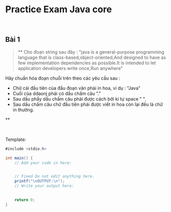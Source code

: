 # Practice Exam Java core

<br />

## Bài 1

> **
Cho đoạn string sau đây :
"java is a general-purpose programming language that is class-based,object-oriented,And designed
to have as few implementation dependencies as possible.It is intended to let application developers write once,Run anywhere"

Hãy chuẩn hóa đoạn chuỗi trên theo các yêu cầu sau : 

- Chữ cái đầu tiên của đầu đoạn văn phải in hoa, ví dụ : "Java"
- Cuối của ddaonj phải có dấu chấm câu "."
- Sau dấu phẩy dấu chấm câu phải được cách bởi kí tự space " ".
- Sau dấu chấm câu chữ đầu tiên phải được viết in hoa còn lại đều là chữ in thường.

**

<br />

Template:
```java
#include <stdio.h>

int main() {
    // Add your code in here:


    // Fixed Do not edit anything here.
    printf("\nOUTPUT:\n");
    // Write your output here:

	
    return 0;
}
```
